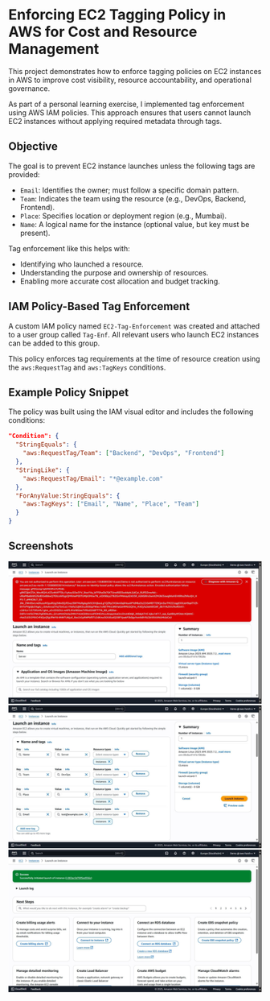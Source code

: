 # Enforcing EC2 Tagging Policy in AWS for Cost and Resource Management

This project demonstrates how to enforce tagging policies on EC2 instances in AWS to improve cost visibility, resource accountability, and operational governance.

As part of a personal learning exercise, I implemented tag enforcement using AWS IAM policies. This approach ensures that users cannot launch EC2 instances without applying required metadata through tags.

## Objective

The goal is to prevent EC2 instance launches unless the following tags are provided:

- `Email`: Identifies the owner; must follow a specific domain pattern.
- `Team`: Indicates the team using the resource (e.g., DevOps, Backend, Frontend).
- `Place`: Specifies location or deployment region (e.g., Mumbai).
- `Name`: A logical name for the instance (optional value, but key must be present).

Tag enforcement like this helps with:

- Identifying who launched a resource.
- Understanding the purpose and ownership of resources.
- Enabling more accurate cost allocation and budget tracking.

## IAM Policy-Based Tag Enforcement

A custom IAM policy named `EC2-Tag-Enforcement` was created and attached to a user group called `Tag-Enf`. All relevant users who launch EC2 instances can be added to this group.

This policy enforces tag requirements at the time of resource creation using the `aws:RequestTag` and `aws:TagKeys` conditions.

## Example Policy Snippet

The policy was built using the IAM visual editor and includes the following conditions:

```json
"Condition": {
  "StringEquals": {
    "aws:RequestTag/Team": ["Backend", "DevOps", "Frontend"]
  },
  "StringLike": {
    "aws:RequestTag/Email": "*@example.com"
  },
  "ForAnyValue:StringEquals": {
    "aws:TagKeys": ["Email", "Name", "Place", "Team"]
  }
}
```

## Screenshots
![](screenshots/1751723052906.jpg)
![](screenshots/1751723052577.jpg)
![](screenshots/1751723052800.jpg)
